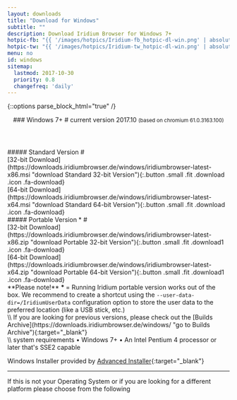 ```yaml
---
layout: downloads
title: "Download for Windows"
subtitle: ""
description: Download Iridium Browser for Windows 7+
hotpic-fb: "{{ '/images/hotpics/Iridium-fb_hotpic-dl-win.png' | absolute_url }}"
hotpic-tw: "{{ '/images/hotpics/Iridium-tw_hotpic-dl-win.png' | absolute_url }}"
menu: no
id: windows
sitemap:
  lastmod: 2017-10-30
  priority: 0.8
  changefreq: 'daily'
---
```


{::options parse_block_html="true" /}
<div class="icon dl fa-windows"></div>
<header>
### Windows 7+ #
current version 2017.10      
<small>(based on chromium 61.0.3163.100)</small>
</header>

<div class="container 50%">
##### Standard Version #
<div class="row">
<div class="6u 12u$(small) align-center">[32-bit Download](https://downloads.iridiumbrowser.de/windows/iridiumbrowser-latest-x86.msi "download Standard 32-bit Version"){:.button .small .fit .download .icon .fa-download}
</div>
<div class="6u 12u$(small) align-center">
[64-bit Download](https://downloads.iridiumbrowser.de/windows/iridiumbrowser-latest-x64.msi "download Standard 64-bit Version"){:.button .small .fit .download .icon .fa-download}
</div>
</div>
##### Portable Version * #
<div class="row">
<div class="6u 12u$(small) align-center">
[32-bit Download](https://downloads.iridiumbrowser.de/windows/iridiumbrowser-latest-x86.zip "download Portable 32-bit Version"){:.button .small .fit .download1 .icon .fa-download}
</div>
<div class="6u 12u$(small) align-center">
[64-bit Download](https://downloads.iridiumbrowser.de/windows/iridiumbrowser-latest-x64.zip "download Portable 64-bit Version"){:.button .small .fit .download1 .icon .fa-download}
</div>
**Please note!**        
<strong>* </strong>= Running Iridium portable version works out of the box. We recommend to create a shortcut using the      
<code>--user-data-dir=/IridiumUserData</code>       
configuration option to store the user data to the preferred location (like a USB stick, etc.)
</div></div>
\\
If you are looking for previous versions, please check out the [Builds Archive](https://downloads.iridiumbrowser.de/windows/ "go to Builds Archive"){:target="_blank"}<br/>
\\
system requirements   
&#8226; Windows 7+     
&#8226; An Intel Pentium 4 processor or later that's SSE2 capable
     
Windows Installer provided by [Advanced Installer](http://www.advancedinstaller.com/ "Advanced Installer"){:target="_blank"}
	 
---

If this is not your Operating System or if you are looking for a different platform please choose from the following